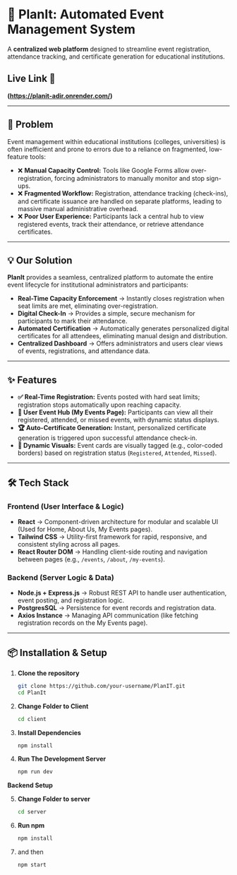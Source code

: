 # 📅 PlanIt: Automated Event Management System

A **centralized web platform** designed to streamline event registration, attendance tracking, and certificate generation for educational institutions.

## Live Link 🔗
**(https://planit-adir.onrender.com/)**

---

## 🚨 Problem

Event management within educational institutions (colleges, universities) is often inefficient and prone to errors due to a reliance on fragmented, low-feature tools:

- ❌ **Manual Capacity Control:** Tools like Google Forms allow over-registration, forcing administrators to manually monitor and stop sign-ups.
- ❌ **Fragmented Workflow:** Registration, attendance tracking (check-ins), and certificate issuance are handled on separate platforms, leading to massive manual administrative overhead.
- ❌ **Poor User Experience:** Participants lack a central hub to view registered events, track their attendance, or retrieve attendance certificates.

---

## 💡 Our Solution

**PlanIt** provides a seamless, centralized platform to automate the entire event lifecycle for institutional administrators and participants:

- **Real-Time Capacity Enforcement** → Instantly closes registration when seat limits are met, eliminating over-registration.
- **Digital Check-In** → Provides a simple, secure mechanism for participants to mark their attendance.
- **Automated Certification** → Automatically generates personalized digital certificates for all attendees, eliminating manual design and distribution.
- **Centralized Dashboard** → Offers administrators and users clear views of events, registrations, and attendance data.

---

## ✨ Features

- **✅ Real-Time Registration:** Events posted with hard seat limits; registration stops automatically upon reaching capacity.
- **👤 User Event Hub (My Events Page):** Participants can view all their registered, attended, or missed events, with dynamic status displays.
- **🏆 Auto-Certificate Generation:** Instant, personalized certificate generation is triggered upon successful attendance check-in.
- **🎨 Dynamic Visuals:** Event cards are visually tagged (e.g., color-coded borders) based on registration status (`Registered`, `Attended`, `Missed`).

---

## 🛠️ Tech Stack

### Frontend (User Interface & Logic)

- **React** → Component-driven architecture for modular and scalable UI (Used for Home, About Us, My Events pages).
- **Tailwind CSS** → Utility-first framework for rapid, responsive, and consistent styling across all pages.
- **React Router DOM** → Handling client-side routing and navigation between pages (e.g., `/events`, `/about`, `/my-events`).

### Backend (Server Logic & Data)

- **Node.js + Express.js** → Robust REST API to handle user authentication, event posting, and registration logic.
- **PostgresSQL** → Persistence for event records and registration data.
- **Axios Instance** → Managing API communication (like fetching registration records on the My Events page).

---

## 📦 Installation & Setup

1. **Clone the repository**
   ```bash
   git clone https://github.com/your-username/PlanIT.git
   cd PlanIt

2. **Change Folder to Client**
    ```bash
    cd client

3. **Install Dependencies**
    ```bash
    npm install

4. **Run The Development Server**
    ```bash
    npm run dev

**Backend Setup**

5. **Change Folder to server**
    ```bash
    cd server

6. **Run npm**
    ```bash
    npm install

7. and then
    
    ```bash
    npm start
